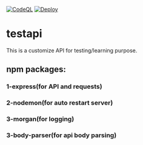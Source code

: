 [![CodeQL](https://github.com/adminvns/testapi/actions/workflows/codeql-analysis.yml/badge.svg?branch=main)](https://github.com/adminvns/testapi/actions/workflows/codeql-analysis.yml) 
[![Deploy](https://github.com/adminvns/testapi/actions/workflows/node.js.yml/badge.svg?branch=main)](https://github.com/adminvns/testapi/actions/workflows/node.js.yml)<br>
# testapi
This is a customize API for testing/learning purpose.</br>

## npm packages:</br>
### 1-express(for API and requests)</br>
### 2-nodemon(for auto restart server)</br>
### 3-morgan(for logging)</br>
### 3-body-parser(for api body parsing)</br>

